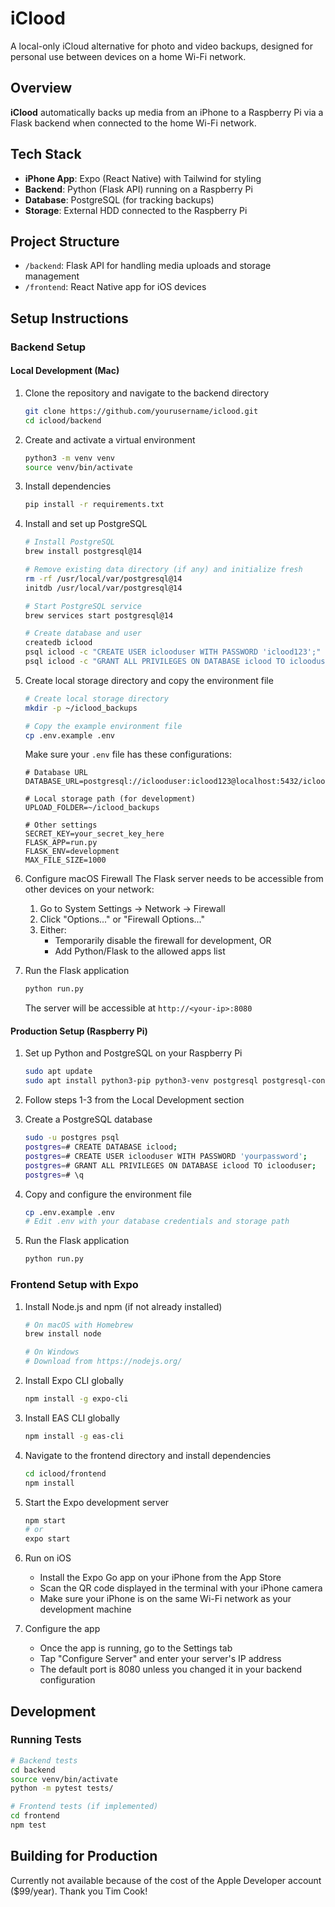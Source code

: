 # iClood

A local-only iCloud alternative for photo and video backups, designed for personal use between devices on a home Wi-Fi network.

## Overview
**iClood** automatically backs up media from an iPhone to a Raspberry Pi via a Flask backend when connected to the home Wi-Fi network.

## Tech Stack
- **iPhone App**: Expo (React Native) with Tailwind for styling
- **Backend**: Python (Flask API) running on a Raspberry Pi
- **Database**: PostgreSQL (for tracking backups)
- **Storage**: External HDD connected to the Raspberry Pi

## Project Structure
- `/backend`: Flask API for handling media uploads and storage management
- `/frontend`: React Native app for iOS devices

## Setup Instructions

### Backend Setup

#### Local Development (Mac)
1. Clone the repository and navigate to the backend directory
   ```bash
   git clone https://github.com/yourusername/iclood.git
   cd iclood/backend
   ```

2. Create and activate a virtual environment
   ```bash
   python3 -m venv venv
   source venv/bin/activate
   ```

3. Install dependencies
   ```bash
   pip install -r requirements.txt
   ```

4. Install and set up PostgreSQL
   ```bash
   # Install PostgreSQL
   brew install postgresql@14

   # Remove existing data directory (if any) and initialize fresh
   rm -rf /usr/local/var/postgresql@14
   initdb /usr/local/var/postgresql@14

   # Start PostgreSQL service
   brew services start postgresql@14

   # Create database and user
   createdb iclood
   psql iclood -c "CREATE USER iclooduser WITH PASSWORD 'iclood123';"
   psql iclood -c "GRANT ALL PRIVILEGES ON DATABASE iclood TO iclooduser;"
   ```

5. Create local storage directory and copy the environment file
   ```bash
   # Create local storage directory
   mkdir -p ~/iclood_backups

   # Copy the example environment file
   cp .env.example .env
   ```
   Make sure your `.env` file has these configurations:
   ```
   # Database URL
   DATABASE_URL=postgresql://iclooduser:iclood123@localhost:5432/iclood
   
   # Local storage path (for development)
   UPLOAD_FOLDER=~/iclood_backups
   
   # Other settings
   SECRET_KEY=your_secret_key_here
   FLASK_APP=run.py
   FLASK_ENV=development
   MAX_FILE_SIZE=1000
   ```

6. Configure macOS Firewall
   The Flask server needs to be accessible from other devices on your network:
   1. Go to System Settings -> Network -> Firewall
   2. Click "Options..." or "Firewall Options..."
   3. Either:
      - Temporarily disable the firewall for development, OR
      - Add Python/Flask to the allowed apps list

7. Run the Flask application
   ```bash
   python run.py
   ```
   The server will be accessible at `http://<your-ip>:8080`

#### Production Setup (Raspberry Pi)

1. Set up Python and PostgreSQL on your Raspberry Pi
   ```bash
   sudo apt update
   sudo apt install python3-pip python3-venv postgresql postgresql-contrib
   ```

2. Follow steps 1-3 from the Local Development section

3. Create a PostgreSQL database
   ```bash
   sudo -u postgres psql
   postgres=# CREATE DATABASE iclood;
   postgres=# CREATE USER iclooduser WITH PASSWORD 'yourpassword';
   postgres=# GRANT ALL PRIVILEGES ON DATABASE iclood TO iclooduser;
   postgres=# \q
   ```

4. Copy and configure the environment file
   ```bash
   cp .env.example .env
   # Edit .env with your database credentials and storage path
   ```

5. Run the Flask application
   ```bash
   python run.py
   ```

### Frontend Setup with Expo

1. Install Node.js and npm (if not already installed)
   ```bash
   # On macOS with Homebrew
   brew install node
   
   # On Windows
   # Download from https://nodejs.org/
   ```

2. Install Expo CLI globally
   ```bash
   npm install -g expo-cli
   ```

3. Install EAS CLI globally
   ```bash
   npm install -g eas-cli
   ```

4. Navigate to the frontend directory and install dependencies
   ```bash
   cd iclood/frontend
   npm install
   ```

5. Start the Expo development server
   ```bash
   npm start
   # or
   expo start
   ```

6. Run on iOS
   - Install the Expo Go app on your iPhone from the App Store
   - Scan the QR code displayed in the terminal with your iPhone camera
   - Make sure your iPhone is on the same Wi-Fi network as your development machine

7. Configure the app
   - Once the app is running, go to the Settings tab
   - Tap "Configure Server" and enter your server's IP address
   - The default port is 8080 unless you changed it in your backend configuration

## Development

### Running Tests
```bash
# Backend tests
cd backend
source venv/bin/activate
python -m pytest tests/

# Frontend tests (if implemented)
cd frontend
npm test
```

## Building for Production

Currently not available because of the cost of the Apple Developer account ($99/year).
Thank you Tim Cook!